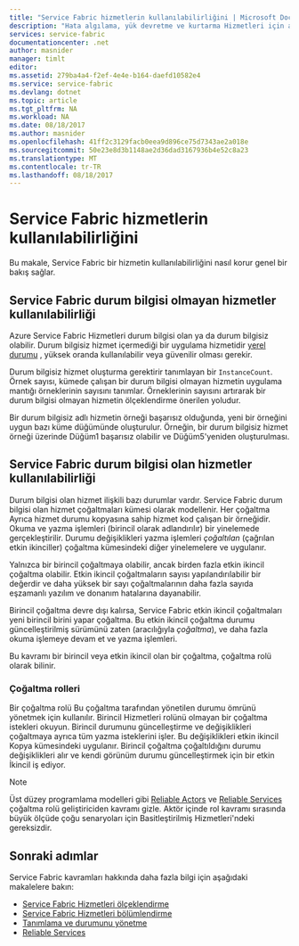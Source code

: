 ```yaml
---
title: "Service Fabric hizmetlerin kullanılabilirliğini | Microsoft Docs"
description: "Hata algılama, yük devretme ve kurtarma Hizmetleri için açıklar"
services: service-fabric
documentationcenter: .net
author: masnider
manager: timlt
editor: 
ms.assetid: 279ba4a4-f2ef-4e4e-b164-daefd10582e4
ms.service: service-fabric
ms.devlang: dotnet
ms.topic: article
ms.tgt_pltfrm: NA
ms.workload: NA
ms.date: 08/18/2017
ms.author: masnider
ms.openlocfilehash: 41ff2c3129facb0eea9d896ce75d7343ae2a018e
ms.sourcegitcommit: 50e23e8d3b1148ae2d36dad3167936b4e52c8a23
ms.translationtype: MT
ms.contentlocale: tr-TR
ms.lasthandoff: 08/18/2017
---
```

# <a name="availability-of-service-fabric-services"></a>Service Fabric hizmetlerin kullanılabilirliğini
Bu makale, Service Fabric bir hizmetin kullanılabilirliğini nasıl korur genel bir bakış sağlar.

## <a name="availability-of-service-fabric-stateless-services"></a>Service Fabric durum bilgisi olmayan hizmetler kullanılabilirliği
Azure Service Fabric Hizmetleri durum bilgisi olan ya da durum bilgisiz olabilir. Durum bilgisiz hizmet içermediği bir uygulama hizmetidir [yerel durumu](service-fabric-concepts-state.md) , yüksek oranda kullanılabilir veya güvenilir olması gerekir.

Durum bilgisiz hizmet oluşturma gerektirir tanımlayan bir `InstanceCount`. Örnek sayısı, kümede çalışan bir durum bilgisi olmayan hizmetin uygulama mantığı örneklerinin sayısını tanımlar. Örneklerinin sayısını artırarak bir durum bilgisi olmayan hizmetin ölçeklendirme önerilen yoludur.

Bir durum bilgisiz adlı hizmetin örneği başarısız olduğunda, yeni bir örneğini uygun bazı küme düğümünde oluşturulur. Örneğin, bir durum bilgisiz hizmet örneği üzerinde Düğüm1 başarısız olabilir ve Düğüm5'yeniden oluşturulması.

## <a name="availability-of-service-fabric-stateful-services"></a>Service Fabric durum bilgisi olan hizmetler kullanılabilirliği
Durum bilgisi olan hizmet ilişkili bazı durumlar vardır. Service Fabric durum bilgisi olan hizmet çoğaltmaları kümesi olarak modellenir. Her çoğaltma Ayrıca hizmet durumu kopyasına sahip hizmet kod çalışan bir örneğidir. Okuma ve yazma işlemleri (birincil olarak adlandırılır) bir yinelemede gerçekleştirilir. Durumu değişiklikleri yazma işlemleri *çoğaltılan* (çağrılan etkin ikinciller) çoğaltma kümesindeki diğer yinelemelere ve uygulanır. 

Yalnızca bir birincil çoğaltmaya olabilir, ancak birden fazla etkin ikincil çoğaltma olabilir. Etkin ikincil çoğaltmaların sayısı yapılandırılabilir bir değerdir ve daha yüksek bir sayı çoğaltmalarının daha fazla sayıda eşzamanlı yazılım ve donanım hatalarına dayanabilir.

Birincil çoğaltma devre dışı kalırsa, Service Fabric etkin ikincil çoğaltmaları yeni birincil birini yapar çoğaltma. Bu etkin ikincil çoğaltma durumu güncelleştirilmiş sürümünü zaten (aracılığıyla *çoğaltma*), ve daha fazla okuma işlemeye devam et ve yazma işlemleri.

Bu kavramı bir birincil veya etkin ikincil olan bir çoğaltma, çoğaltma rolü olarak bilinir.

### <a name="replica-roles"></a>Çoğaltma rolleri
Bir çoğaltma rolü Bu çoğaltma tarafından yönetilen durumu ömrünü yönetmek için kullanılır. Birincil Hizmetleri rolünü olmayan bir çoğaltma istekleri okuyun. Birincil durumunu güncelleştirme ve değişiklikleri çoğaltmaya ayrıca tüm yazma isteklerini işler. Bu değişiklikleri etkin ikincil Kopya kümesindeki uygulanır. Birincil çoğaltma çoğaltıldığını durumu değişiklikleri alır ve kendi görünüm durumu güncelleştirmek için bir etkin İkincil iş ediyor.

> [!NOTE]
> Üst düzey programlama modelleri gibi [Reliable Actors](service-fabric-reliable-actors-introduction.md) ve [Reliable Services](service-fabric-reliable-services-introduction.md) çoğaltma rolü geliştiriciden kavramı gizle. Aktör içinde rol kavramı sırasında büyük ölçüde çoğu senaryoları için Basitleştirilmiş Hizmetleri'ndeki gereksizdir.
>

## <a name="next-steps"></a>Sonraki adımlar
Service Fabric kavramları hakkında daha fazla bilgi için aşağıdaki makalelere bakın:

- [Service Fabric Hizmetleri ölçeklendirme](service-fabric-concepts-scalability.md)
- [Service Fabric Hizmetleri bölümlendirme](service-fabric-concepts-partitioning.md)
- [Tanımlama ve durumunu yönetme](service-fabric-concepts-state.md)
- [Reliable Services](service-fabric-reliable-services-introduction.md)
